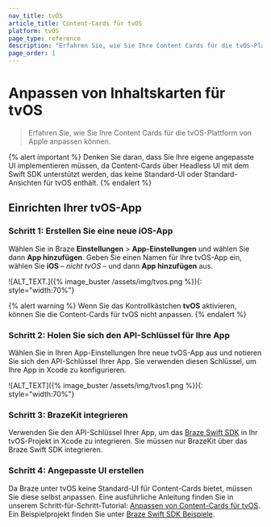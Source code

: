 ```yaml
---
nav_title: tvOS
article_title: Content-Cards für tvOS
platform: tvOS
page_type: reference
description: "Erfahren Sie, wie Sie Ihre Content Cards für die tvOS-Plattform von Apple anpassen können."
page_order: 1
---
```


# Anpassen von Inhaltskarten für tvOS

> Erfahren Sie, wie Sie Ihre Content Cards für die tvOS-Plattform von Apple anpassen können.

{% alert important %}
Denken Sie daran, dass Sie Ihre eigene angepasste UI implementieren müssen, da Content-Cards über Headless UI mit dem Swift SDK unterstützt werden, das keine Standard-UI oder Standard-Ansichten für tvOS enthält.
{% endalert %}

## Einrichten Ihrer tvOS-App

### Schritt 1: Erstellen Sie eine neue iOS-App

Wählen Sie in Braze **Einstellungen** > **App-Einstellungen** und wählen Sie dann **App hinzufügen**. Geben Sie einen Namen für Ihre tvOS-App ein, wählen Sie **iOS** – _nicht tvOS_ – und dann **App hinzufügen** aus.

![ALT_TEXT.]({% image_buster /assets/img/tvos.png %}){: style="width:70%"}

{% alert warning %}
Wenn Sie das Kontrollkästchen **tvOS** aktivieren, können Sie die Content-Cards für tvOS nicht anpassen.
{% endalert %}

### Schritt 2: Holen Sie sich den API-Schlüssel für Ihre App

Wählen Sie in Ihren App-Einstellungen Ihre neue tvOS-App aus und notieren Sie sich den API-Schlüssel Ihrer App. Sie verwenden diesen Schlüssel, um Ihre App in Xcode zu konfigurieren.

![ALT_TEXT]({% image_buster /assets/img/tvos1.png %}){: style="width:70%"}

### Schritt 3: BrazeKit integrieren

Verwenden Sie den API-Schlüssel Ihrer App, um das [Braze Swift SDK](https://github.com/braze-inc/braze-swift-sdk) in Ihr tvOS-Projekt in Xcode zu integrieren. Sie müssen nur BrazeKit über das Braze Swift SDK integrieren.

### Schritt 4: Angepasste UI erstellen

Da Braze unter tvOS keine Standard-UI für Content-Cards bietet, müssen Sie diese selbst anpassen. Eine ausführliche Anleitung finden Sie in unserem Schritt-für-Schritt-Tutorial: [Anpassen von Content-Cards für tvOS](https://braze-inc.github.io/braze-swift-sdk/documentation/braze/content-cards-customization/). Ein Beispielprojekt finden Sie unter [Braze Swift SDK Beispiele](https://github.com/braze-inc/braze-swift-sdk/tree/main/Examples#contentcards-custom-ui).
